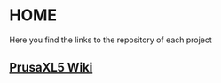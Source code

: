 # HOME
Here you find the links to the repository of each project
## [PrusaXL5 Wiki](https://github.com/AmerA73/PrusaXL5/wiki/Introduction)
